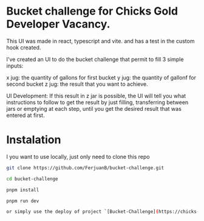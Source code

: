 # Bucket challenge for Chicks Gold Developer Vacancy.

This UI was made in react, typescript and vite. and has a test in the custom hook created. 

I've created an UI to do the bucket challenge that permit to fill 3 simple inputs:

x jug: the quantity of gallons for first bucket
y jug: the quantity of gallonf for second bucket
z jug: the result that you want to achieve. 

UI Development: If this result in z jar is possible, the UI will tell you what instructions to follow to get the result by just filling, transferring between jars or emptying at each step, until you get the desired result that was entered at first.



# Instalation
I you want to use locally, just only need to clone this repo
```bash
git clone https://github.com/FerjuanB/bucket-challenge.git

cd bucket-challenge

pnpm install

pnpm run dev

or simply use the deploy of project `[Bucket-Challenge](https://chicks-challenge-fjb.netlify.app/)`